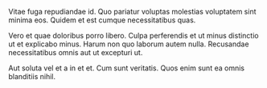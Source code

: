 Vitae fuga repudiandae id. Quo pariatur voluptas molestias voluptatem sint minima eos. Quidem et est cumque necessitatibus quas.
 Vero et quae doloribus porro libero. Culpa perferendis et ut minus distinctio ut et explicabo minus. Harum non quo laborum autem nulla. Recusandae necessitatibus omnis aut ut excepturi ut.
 Aut soluta vel et a in et et. Cum sunt veritatis. Quos enim sunt ea omnis blanditiis nihil.